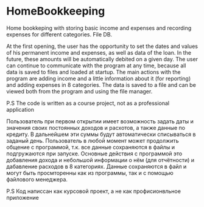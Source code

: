 # HomeBookkeeping
Home bookkeping with storing basic income and expenses and recording expenses for different categories. File DB.

At the first opening, the user has the opportunity to set the dates and values of his permanent income and expenses, as well as data of the loan. 
In the future, these amounts will be automatically debited on a given day. 
The user can continue to communicate with the program at any time, because all data is saved to files and loaded at startup. 
The main actions with the program are adding income and a little information about it (for reporting) and adding expenses in 8 categories. 
The data is saved to a file and can be viewed both from the program and using the file manager.

P.S The code is written as a course project, not as a professional application



Пользователь при первом открытии имеет возможность задать даты и значения своих постоянных доходов и расхотов, а также данные по кредиту. 
В дальнейшем эти суммы будут автоматически списываться в заданый день. 
Пользователь в любой момент может продолжить общение с программой, т.к. все данные сохраняются в файлы и подгружаются при запуске. 
Основные действия с программой это добавления дохода и небольшой информации о нём (для отчётности) и дабавление расходов в 8 категориях. 
Данные сохраняются в файл и могут быть просмторенны как из программы, так и с помощью файлового менеджера. 

P.S Код написсан как курсовой проект, а не как профисионвльное приложение
